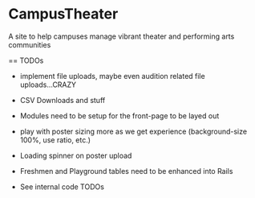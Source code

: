 CampusTheater
=============

A site to help campuses manage vibrant theater and performing arts communities

== TODOs
- implement file uploads, maybe even audition related file uploads...CRAZY
- CSV Downloads and stuff
- Modules need to be setup for the front-page to be layed out
- play with poster sizing more as we get experience (background-size 100%, use ratio, etc.)

- Loading spinner on poster upload
- Freshmen and Playground tables need to be enhanced into Rails
- See internal code TODOs